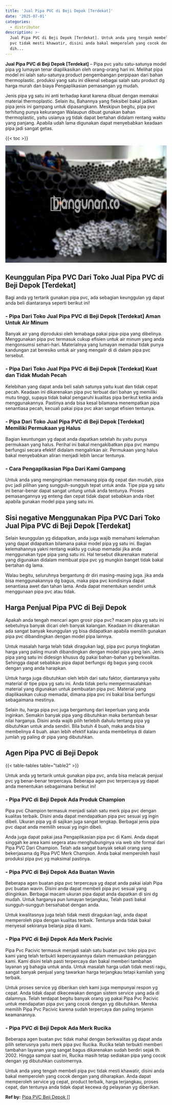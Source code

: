 ```yaml
---
title: 'Jual Pipa PVC di Beji Depok [Terdekat]'
date: '2025-07-01'
categories:
  - distributor
description: >-
  Jual Pipa PVC di Beji Depok [Terdekat]. Untuk anda yang tengah membeli pipa
  pvc tidak mesti khawatir, disini anda bakal memperoleh yang cocok dengan yang
  dih...
---
```


**Jual Pipa PVC di Beji Depok \[Terdekat\]** – Pipa pvc yaitu satu-satunya model pipa yg lumayan tenar diaplikasikan oleh orang-orang hari ini. Melihat pipa model ini ialah satu-satunya product pengembangan perpipaan dari bahan thermoplastic. produksi yang satu ini dikenal sebagai salah satu product dg harga murah dan biaya Pengaplikasian pemasangan yg mudah.

Jenis pipa yg satu ini anti terhadap karat karena dibuat dengan memakai material thermoplastic. Selain itu, Bahannya yang fleksibel bakal jadikan pipa jenis ini gampang untuk dipasangkann. Meskipun begitu, pipa pvc terhitung punya kekurangan Walaupun dibuat gunakan bahan thermoplastic, yaitu usianya yg tidak dapat bertahan didalam rentang waktu yang panjang. Apabila udah lama digunakan dapat menyebabkan keadaan pipa jadi sangat getas.

{{< toc >}}

![Jual Pipa PVC di Beji Depok [Terdekat]](/images/jaul-pipa-pvc-10.png)

## Keunggulan Pipa PVC Dari Toko Jual Pipa PVC di Beji Depok \[Terdekat\]

Bagi anda yg tertarik gunakan pipa pvc, ada sebagian keunggulan yg dapat anda beli diantaranya seperti berikut ini!

### \- Pipa Dari Toko Jual Pipa PVC di Beji Depok \[Terdekat\] Aman Untuk Air Minum

Banyak air yang diproduksi oleh lemabaga pakai pipa-pipa yang dibelinya. Menggunakan pipa pvc termasuk cukup efisien untuk air minum yang anda mengonsumsi sehari-hari. Materialnya yang lumayan memadai tidak punya kandungan zat beresiko untuk air yang mengalir di di dalam pipa pvc tersebut.

### \- Pipa Dari Toko Jual Pipa PVC di Beji Depok \[Terdekat\] Kuat dan Tidak Mudah Pecah

Kelebihan yang dapat anda beli salah satunya yaitu kuat dan tidak cepat pecah. Keadaan ini dikarenakan pipa pvc terbuat dari bahan yg memiliki mutu tinggi, supaya tidak bakal pengaruhi kualitas pipa berikut ketika anda menggunakannya. Pastinya anda bisa kesal bilamana menempatkan pipa senantiasa pecah, kecuali pakai pipa pvc akan sangat efisien tentunya.

### \- Pipa Dari Toko Jual Pipa PVC di Beji Depok \[Terdekat\] Memiliki Permukaan yg Halus

Bagian keuntungan yg dapat anda dapatkan setelah itu yaitu punya permukaan yang halus. Perihal ini bakal mengakibatkan pipa pvc mampu berfungsi secara efektif didalam mengalirkan air. Permukaan yang halus bakal menyebabkan aliran menjadi lebih lancar tentunya.

### \- Cara Pengaplikasian Pipa Dari Kami Gampang

Untuk anda yang menginginkan memasang pipa dg cepat dan mudah, pipa pvc jadi pilihan yang sungguh-sungguh tepat untuk anda. Tipe pipa yg satu ini benar-benar dapat sangat untung untuk anda tentunya. Proses pemasangannya yg enteng dan cepat tidak dapat sebabkan anda ribet apabila gunakan model pipa yang satu ini.

## Sisi negative Menggunakan Pipa PVC Dari Toko Jual Pipa PVC di Beji Depok \[Terdekat\]

Selain keunggulan yg didapatkan, anda juga wajib memahami kelemahan yang dapat didapatkan bilamana pakai model pipa yg satu ini. Bagian kelemahannya yakni rentang waktu yg cukup memadai jika anda menggunakan type pipa yang satu ini. Hal tersebut dikarenakan material yang digunakan didalam membuat pipa pvc yg mungkin banget tidak bakal bertahan dg lama.

Walau begitu, seluruhnya bergantung dr diri masing-masing juga. jika anda bisa menggunakannya dg bagus, maka pipa pvc kondisinya dapat senantiasa awet dan tahan lama. Anda dapat menentukan sendiri untuk menggunaan pipa pvc atau tidak.

## Harga Penjual Pipa PVC di Beji Depok

Apakah anda tengah mencari agen grosir pipa pvc? macam pipa yg satu ini sebetulnya banyak dicari oleh banyak kalangan. Keadaan ini dikarenakan ada sangat banyak keunggulan yg bisa didapatkan apabila memilih gunakan pipa pvc dibandingkan dengan model pipa lainnya.

Untuk masalah harga telah tidak diragukan lagi, pipa pvc punya tingkatan harga yang paling murah dibandingkan dengan model pipa yang lain. Jenis pipa yang satu ini didesign khusus dg pakai bahan-bahan yg berkwalitas. Sehingga dapat sebabkan pipa dapat berfungsi dg bagus yang cocok dengan yang anda harapkan.

Untuk harga juga dibutuhkan oleh lebih dari satu faktor, diantaranya yaitu material dr tipe pipa yg satu ini. Anda tidak perlu mempermasalahkan material yang digunakan untuk pembuatan pipa pvc. Material yang diaplikasikan cukup memadai, dimana pipa pvc ini bakal bisa berfungsi sebagaimana mestinya.

Selain itu, harga pipa pvc juga bergantung dari keperluan yang anda inginkan. Semakin banyak pipa yang dibutuhkan maka bertambah besar nilai harganya. Disini anda wajib pilih terlebih dahulu tentang pipa yg dibutuhkan untuk anda sendiri. Bila butuh 4 buah, maka anda bisa membelinya 4 buah. akan lebih efektif kalau anda membelinya di dalam jumlah yg paling dr pipa yang dibutuhkan.

## Agen Pipa PVC di Beji Depok

{{< table-tables table="table2" >}}

Untuk anda yg tertarik untuk gunakan pipa pvc, anda bisa melacak penjual pvc yg benar-benar terpercaya. Beberapa agen pvc terpercaya yg dapat anda menentukan sebagaimana berikut ini!

### \- Pipa PVC di Beji Depok Ada Produk Champion

Pipa pvc Champion termasuk menjadi salah satu merk pipa pvc dengan kualitas terbaik. Disini anda dapat mendapatkan pipa pvc sesuai yg ingin dibeli. Ukuran pipa yg di sajikan juga sangat lengkap. Berbagai jenis pipa pvc dapat anda memilih sesuai yg ingin dibeli.

Anda juga dapat pakai jasa Pengaplikasian pipa pvc di Kami. Anda dapat singgah ke area kami segera atau menghubunginya via web site formal dari Pipa PVC Dari Champion. Telah ada sangat banyak sekali orang yang bekerjasama dg Pipa PVC Merk Champion. Anda bakal memperoleh hasil produksi pipa pvc yg maksimal pastinya.

### \- Pipa PVC di Beji Depok Ada Buatan Wavin

Beberapa agen buatan pipa pvc terpercaya yg dapat anda pakai ialah Pipa pvc buatan wavin. Disini anda dapat membeli pipa pvc sesuai yang diinginkan. Berbagai macam ukuran pipa dapat anda dapatkan di sini dg mudah. Untuk harganya pun lumayan terjangkau, Telah pasti bakal sungguh-sungguh bersahabat dengan anda.

Untuk kwalitasnya juga telah tidak mesti diragukan lagi, anda dapat memperoleh pipa dengan kualitas terbaik. Tentunya anda tidak bakal menyesal sekiranya belanja pipa di kami.

### \- Pipa PVC di Beji Depok Ada Merk Pacivic

Pipa Pvc Pacivic termasuk menjadi salah satu buatan pvc toko pipa pvc kami yang telah terbukti kepercayaannya dalam memuaskan pelanggan kami. Kami disini telah pasti terpercaya dan bakal memberi tambahan layanan yg bahagia untuk anda. Untuk masalah harga udah tidak mesti ragu, sangat banyak penjual yang tawarkan harga terjangkau tetapi kamilah yang terbaik.

Untuk proses service yg diberikan oleh kami juga mempunyai respon yg cepat. Anda tidak dapat dikecewakan dengan sistem service yang ada di dalamnya. Telah terdapat begitu banyak orang yg pakai Pipa Pvc Pacivic untuk mendapatan pipa pvc yang cocok dengan yg dibutuhkan. Mereka memilih Pipa Pvc Pacivic karena sudah terpercaya dan paling terjamin keamanannya.

### \- Pipa PVC di Beji Depok Ada Merk Rucika

Beberapa agen buatan pvc tidak mahal dengan berkwalitas yg dapat anda pilih seterusnya yaitu merk pipa pvc Rucika. Rucika telah terbukti memberi tambahan layanan yang sangat bagus dikarenakan sudah berdiri sejak th. 2002. Hingga sampai saat ini, Rucika masih tetap sediakan pipa yang cocok dengan yg dibutuhkan customernya.

Untuk anda yang tengah membeli pipa pvc tidak mesti khawatir, disini anda bakal memperoleh yang cocok dengan yang diharapkan. Anda dapat memperoleh service yg cepat, product terbaik, harga terjangkau, proses cepat, dan tentunya anda tidak dapat kecewa dg pelayanan yg diberikan.

**Ref by:** [Pipa PVC Beji Depok []](https://id.wikipedia.org/wiki/Pipa)
